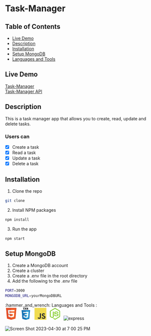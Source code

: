 # Task-Manager

## Table of Contents
- [Live Demo](#live-demo)
- [Description](#description)
- [Installation](#installation)
- [Setup MongoDB](#setup-mongodb)
- [Languages and Tools](#languages-and-tools)

## Live Demo
[Task-Manager](https://task-manager-l5n9.onrender.com/)
<br />
[Task-Manager API](https://task-manager-l5n9.onrender.com/api/v1/tasks)


## Description
This is a task manager app that allows you to create, read, update and delete tasks.

### Users can
- [x] Create a task
- [x] Read a task
- [x] Update a task
- [x] Delete a task

## Installation
1. Clone the repo
```sh
git clone
```
2. Install NPM packages
```sh
npm install
```
3. Run the app
```sh
npm start
```

## Setup MongoDB
1. Create a MongoDB account
2. Create a cluster
3. Create a .env file in the root directory
4. Add the following to the .env file
```sh
PORT=3000
MONGODB_URL=yourMongoDBURL
```

<div>
:hammer_and_wrench: Languages and Tools : <br />
<img src="https://github.com/devicons/devicon/blob/master/icons/html5/html5-original.svg"width="40" height="40"/>&nbsp;
<img src="https://github.com/devicons/devicon/blob/master/icons/css3/css3-original-wordmark.svg"width="40" height="40"/>&nbsp;
<img src="https://github.com/devicons/devicon/blob/master/icons/javascript/javascript-original.svg"width="40" height="40"/>&nbsp;
<img src="https://github.com/devicons/devicon/blob/master/icons/nodejs/nodejs-original.svg"width="40" height="40"/>&nbsp;
<img src="https://ih1.redbubble.net/image.438908244.6144/st,small,507x507-pad,600x600,f8f8f8.u2.jpg" alt="express" width="40" height="40"/>&nbsp;
</div> <br />

<img width="1378" alt="Screen Shot 2023-04-30 at 7 00 25 PM" src="https://user-images.githubusercontent.com/53094729/235390701-130e7478-cd4e-44fa-a527-037f15141eaf.png">
